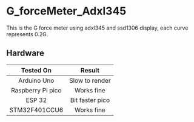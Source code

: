 # G_forceMeter_Adxl345
This is the G force meter using adxl345 and ssd1306 display, each curve represents 0.2G.

## Hardware
| Tested On | Result|
|:---------:|:-----:|
| Arduino Uno | Slow to render|
| Raspberry Pi pico| Works fine |
| ESP 32 | Bit faster pico |
| STM32F401CCU6 | Works fine |
